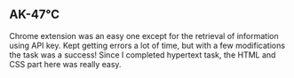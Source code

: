 ## AK-47°C

Chrome extension was an easy one except for the retrieval of information using API key. Kept getting errors a lot of time, but with a few modifications the task was a success! Since I completed hypertext task, the HTML and CSS part here was really easy.
